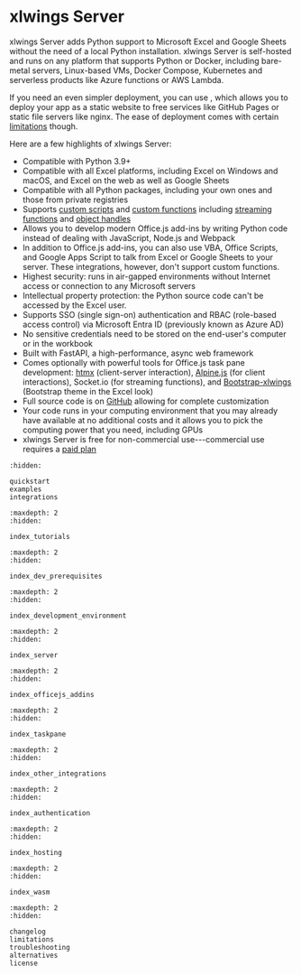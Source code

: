 # xlwings Server

xlwings Server adds Python support to Microsoft Excel and Google Sheets without the need of a local Python installation. xlwings Server is self-hosted and runs on any platform that supports Python or Docker, including bare-metal servers, Linux-based VMs, Docker Compose, Kubernetes and serverless products like Azure functions or AWS Lambda.

If you need an even simpler deployment, you can use [](index_wasm.md), which allows you to deploy your app as a static website to free services like GitHub Pages or static file servers like nginx. The ease of deployment comes with certain [limitations](wasm_limitations.md) though.

Here are a few highlights of xlwings Server:

- Compatible with Python 3.9+
- Compatible with all Excel platforms, including Excel on Windows and macOS, and Excel on the web as well as Google Sheets
- Compatible with all Python packages, including your own ones and those from private registries
- Supports [custom scripts](custom_scripts.md) and [custom functions](custom_functions.md) including [streaming functions](custom_functions.md#streaming-functions-rtd-functions) and [object handles](custom_functions.md#object-handles)
- Allows you to develop modern Office.js add-ins by writing Python code instead of dealing with JavaScript, Node.js and Webpack
- In addition to Office.js add-ins, you can also use VBA, Office Scripts, and Google Apps Script to talk from Excel or Google Sheets to your server. These integrations, however, don't support custom functions.
- Highest security: runs in air-gapped environments without Internet access or connection to any Microsoft servers
- Intellectual property protection: the Python source code can't be accessed by the Excel user.
- Supports SSO (single sign-on) authentication and RBAC (role-based access control) via Microsoft Entra ID (previously known as Azure AD)
- No sensitive credentials need to be stored on the end-user's computer or in the workbook
- Built with FastAPI, a high-performance, async web framework
- Comes optionally with powerful tools for Office.js task pane development: [htmx](https://htmx.org/) (client-server interaction), [Alpine.js](https://alpinejs.dev/) (for client interactions), Socket.io (for streaming functions), and [Bootstrap-xlwings](https://getbootstrap.com/) (Bootstrap theme in the Excel look)
- Full source code is on [GitHub](https://github.com/xlwings/xlwings-server) allowing for complete customization
- Your code runs in your computing environment that you may already have available at no additional costs and it allows you to pick the computing power that you need, including GPUs
- xlwings Server is free for non-commercial use---commercial use requires a [paid plan](https://www.xlwings.org/pricing)

```{toctree}
:hidden:

quickstart
examples
integrations
```

```{toctree}
:maxdepth: 2
:hidden:

index_tutorials
```

```{toctree}
:maxdepth: 2
:hidden:

index_dev_prerequisites
```

```{toctree}
:maxdepth: 2
:hidden:

index_development_environment
```

```{toctree}
:maxdepth: 2
:hidden:

index_server
```

```{toctree}
:maxdepth: 2
:hidden:

index_officejs_addins
```

```{toctree}
:maxdepth: 2
:hidden:

index_taskpane
```

```{toctree}
:maxdepth: 2
:hidden:

index_other_integrations
```

```{toctree}
:maxdepth: 2
:hidden:

index_authentication
```

```{toctree}
:maxdepth: 2
:hidden:

index_hosting
```

```{toctree}
:maxdepth: 2
:hidden:

index_wasm
```

```{toctree}
:maxdepth: 2
:hidden:

changelog
limitations
troubleshooting
alternatives
license
```
